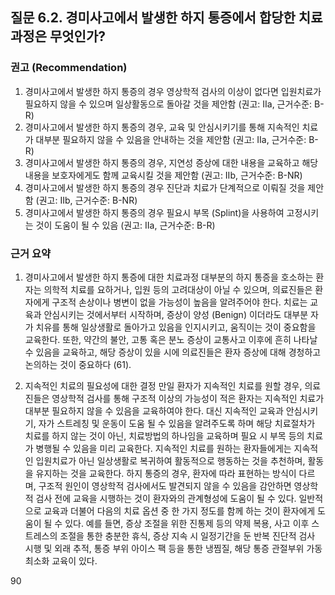## 질문 6.2. 경미사고에서 발생한 하지 통증에서 합당한 치료과정은 무엇인가?

### 권고 (Recommendation)

1.  경미사고에서 발생한 하지 통증의 경우 영상학적 검사의 이상이 없다면 입원치료가 필요하지 않을 수 있으며 일상활동으로 돌아갈 것을 제안함 (권고: IIa, 근거수준: B-R)
2.  경미사고에서 발생한 하지 통증의 경우, 교육 및 안심시키기를 통해 지속적인 치료가 대부분 필요하지 않을 수 있음을 안내하는 것을 제안함 (권고: IIa, 근거수준: B-R)
3.  경미사고에서 발생한 하지 통증의 경우, 지연성 증상에 대한 내용을 교육하고 해당 내용을 보호자에게도 함께 교육시킬 것을 제안함 (권고: IIb, 근거수준: B-NR)
4.  경미사고에서 발생한 하지 통증의 경우 진단과 치료가 단계적으로 이뤄질 것을 제안함 (권고: IIb, 근거수준: B-NR)
5.  경미사고에서 발생한 하지 통증의 경우 필요시 부목 (Splint)을 사용하여 고정시키는 것이 도움이 될 수 있음 (권고: IIa, 근거수준: B-R)

### 근거 요약

1.  경미사고에서 발생한 하지 통증에 대한 치료과정
    대부분의 하지 통증을 호소하는 환자는 의학적 치료를 요하거나, 입원 등의 고려대상이 아닐 수 있으며, 의료진들은 환자에게 구조적 손상이나 병변이 없을 가능성이 높음을 알려주어야 한다. 치료는 교육과 안심시키는 것에서부터 시작하며, 증상이 양성 (Benign) 이더라도 대부분 자가 치유를 통해 일상생활로 돌아가고 있음을 인지시키고, 움직이는 것이 중요함을 교육한다. 또한, 약간의 불안, 고통 혹은 분노 증상이 교통사고 이후에 흔히 나타날 수 있음을 교육하고, 해당 증상이 있을 시에 의료진들은 환자 증상에 대해 경청하고 논의하는 것이 중요하다 (61).

2.  지속적인 치료의 필요성에 대한 결정
    만일 환자가 지속적인 치료를 원할 경우, 의료진들은 영상학적 검사를 통해 구조적 이상의 가능성이 적은 환자는 지속적인 치료가 대부분 필요하지 않을 수 있음을 교육하여야 한다. 대신 지속적인 교육과 안심시키기, 자가 스트레칭 및 운동이 도움 될 수 있음을 알려주도록 하며 해당 치료절차가 치료를 하지 않는 것이 아닌, 치료방법의 하나임을 교육하며 필요 시 부목 등의 치료가 병행될 수 있음을 미리 교육한다.
    지속적인 치료를 원하는 환자들에게는 지속적인 입원치료가 아닌 일상생활로 복귀하여 활동적으로 행동하는 것을 추천하며, 활동을 유지하는 것을 교육한다. 하지 통증의 경우, 환자에 따라 표현하는 방식이 다르며, 구조적 원인이 영상학적 검사에서도 발견되지 않을 수 있음을 감안하면 영상학적 검사 전에 교육을 시행하는 것이 환자와의 관계형성에 도움이 될 수 있다. 일반적으로 교육과 더불어 다음의 치료 옵션 중 한 가지 정도를 함께 하는 것이 환자에게 도움이 될 수 있다. 예를 들면, 증상 조절을 위한 진통제 등의 약제 복용, 사고 이후 스트레스의 조절을 통한 충분한 휴식, 증상 지속 시 일정기간을 둔 반복 진단적 검사 시행 및 외래 추적, 통증 부위 아이스 팩 등을 통한 냉찜질, 해당 통증 관절부위 가동 최소화 교육이 있다.

<PAGE>90